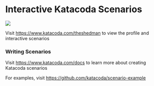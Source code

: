 # Interactive Katacoda Scenarios

[![](http://shields.katacoda.com/katacoda/theshedman/count.svg)](https://www.katacoda.com/theshedman "Get your profile on Katacoda.com")

Visit https://www.katacoda.com/theshedman to view the profile and interactive scenarios

### Writing Scenarios
Visit https://www.katacoda.com/docs to learn more about creating Katacoda scenarios

For examples, visit https://github.com/katacoda/scenario-example
